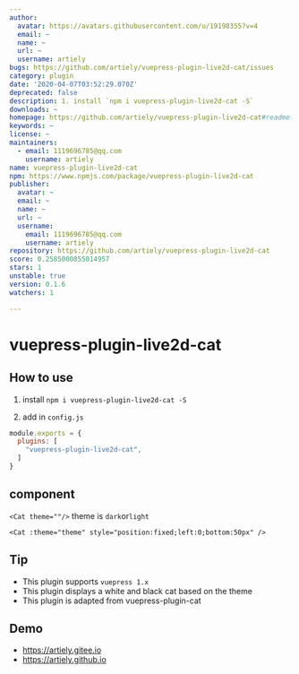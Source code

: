 ```yaml
---
author:
  avatar: https://avatars.githubusercontent.com/u/19198355?v=4
  email: ~
  name: ~
  url: ~
  username: artiely
bugs: https://github.com/artiely/vuepress-plugin-live2d-cat/issues
category: plugin
date: '2020-04-07T03:52:29.070Z'
deprecated: false
description: 1. install `npm i vuepress-plugin-live2d-cat -S`
downloads: ~
homepage: https://github.com/artiely/vuepress-plugin-live2d-cat#readme
keywords: ~
license: ~
maintainers:
  - email: 1119696785@qq.com
    username: artiely
name: vuepress-plugin-live2d-cat
npm: https://www.npmjs.com/package/vuepress-plugin-live2d-cat
publisher:
  avatar: ~
  email: ~
  name: ~
  url: ~
  username:
    email: 1119696785@qq.com
    username: artiely
repository: https://github.com/artiely/vuepress-plugin-live2d-cat
score: 0.2585000855014957
stars: 1
unstable: true
version: 0.1.6
watchers: 1

---
```


# vuepress-plugin-live2d-cat

## How to use

1. install `npm i vuepress-plugin-live2d-cat -S`

2. add in `config.js`

```js
module.exports = {
  plugins: [
    "vuepress-plugin-live2d-cat",
  ]
}
```
## component
`<Cat theme=""/>`
theme is `dark`or`light`
```vue
<Cat :theme="theme" style="position:fixed;left:0;bottom:50px" />
```
## Tip

- This plugin supports `vuepress 1.x`
- This plugin displays a white and black cat based on the theme
- This plugin is adapted from vuepress-plugin-cat
## Demo

- https://artiely.gitee.io
- https://artiely.github.io